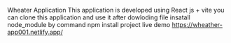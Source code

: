 Wheater Application 
This application is developed using React js + vite 
you can clone this application and use it 
after dowloding file 
insatall node_module by command npm install 
project live demo 
https://wheather-app001.netlify.app/
